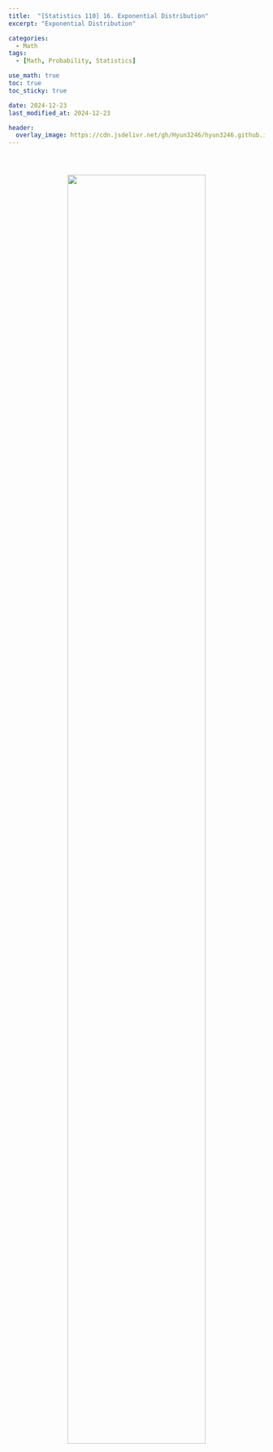 ```yaml
---
title:  "[Statistics 110] 16. Exponential Distribution"
excerpt: "Exponential Distribution"

categories:
  - Math
tags:
  - [Math, Probability, Statistics]

use_math: true
toc: true
toc_sticky: true

date: 2024-12-23
last_modified_at: 2024-12-23

header:
  overlay_image: https://cdn.jsdelivr.net/gh/Hyun3246/hyun3246.github.io@master/image/overlay image/Statistics 110.png
---
```


<br/>
<figure style="display:block; text-align:center;">
  <img src="https://cdn.jsdelivr.net/gh/Hyun3246/Code-Warehouse@master/Statistics 110/Lec 16.png"
       style="width: 80%; height: auto; margin:10px">
</figure>
<br/>